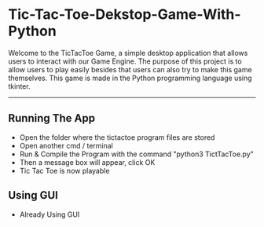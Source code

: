# Tic-Tac-Toe-Dekstop-Game-With-Python
Welcome to the TicTacToe Game, a simple desktop application that allows users to interact with our Game Engine. 
The purpose of this project is to allow users to play easily besides that users can also try to make this game themselves. 
This game is made in the Python programming language using tkinter.

---------------------------------------------------------------------------------------------------------------------------------
## Running The App
- Open the folder where the tictactoe program files are stored
- Open another cmd / terminal
- Run & Compile the Program with the command "python3 TictTacToe.py"
- Then a message box will appear, click OK
- Tic Tac Toe is now playable

## Using GUI
- Already Using GUI
